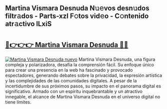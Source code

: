 ## Martina Vismara Desnuda N𝚞𝚎vos desn𝚞dos filtr𝚊dos - Parts-xzI F𝚘tos vid𝚎o - C𝚘ntenido atr𝚊ctivo lLxiS

# <h2><a href="http://mb9eag.tromn.icu/?c=Martina+Vismara+Desnuda">🔗👉👉👉 Martina Vismara Desnuda 🔗🔗</a></h2>

[![Martina Vismara Desnuda nuevo](https://i.imgur.com/pEAQMta.gif)](http://mb9eag.tromn.icu/?c=Martina+Vismara+Desnuda)
Martina Vismara Desnuda, una figura compleja y polarizadora, desafía la comprensión fácil. Su enfoque único para crear una presencia en la web ha fascinado y provocado espectadores, generando debates sobre la privacidad, la expresión artística y las complejidades de las comunidades digitales. A pesar de la incertidumbre de sus próximos pasos, su impacto en el panorama digital es significativo. Armado con un espíritu inquebrantable y un atractivo innegable, el alcance de Martina Vismara Desnuda en el universo digital no tiene límites.
